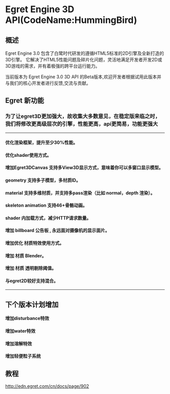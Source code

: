 ﻿# Egret Engine 3D API(CodeName:HummingBird)

## 概述

Egret Engine 3.0 包含了白鹭时代研发的遵循HTML5标准的2D引擎及全新打造的3D引擎。
它解决了HTML5性能问题及碎片化问题，灵活地满足开发者开发2D或3D游戏的需求，并有着极强的跨平台运行能力。

当前版本为 Egret Engine 3.0 3D API 的Beta版本,欢迎开发者根据试用此版本并与我们的核心开发者进行反馈,交流与贡献。

## Egret  新功能 
### 为了让egret3D更加强大，故收集大多数意见，在稳定版来临之时，我们将修改更高级层次的引擎，性能更高，api更简易，功能更强大
----

#### 优化渲染框架，提升至少30%性能。
#### 优化shader使用方式。
#### 增加Egret3DCanvas 支持多View3D显示方式，意味着你可以多窗口显示模型。
#### geometry 支持多子模型，多材质ID。
#### material 支持多维材质，并支持多pass渲染（比如 normal，depth 渲染）。
#### skeleton animation 支持46+骨骼动画。
#### shader 内加载方式，减少HTTP请求数量。
#### 增加 billboard 公告板 , 永远面对摄像机的显示面片。
#### 增加优化 材质特效使用方式。
#### 增加 材质 Blender。
#### 增加 材质 透明剔除阈值。
#### 与egret2D较好支持混合。

----
## 下个版本计划增加
#### 增加disturbance特效
#### 增加water特效
#### 增加溶解特效
#### 增加轻便粒子系统
#### 

## 教程 ##
http://edn.egret.com/cn/docs/page/902
